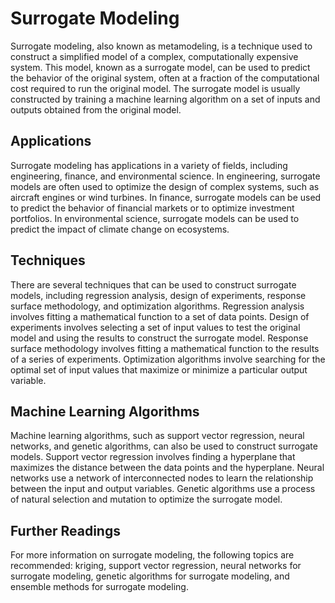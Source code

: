 # Surrogate Modeling

Surrogate modeling, also known as metamodeling, is a technique used to construct a simplified model of a complex, computationally expensive system. This model, known as a surrogate model, can be used to predict the behavior of the original system, often at a fraction of the computational cost required to run the original model. The surrogate model is usually constructed by training a machine learning algorithm on a set of inputs and outputs obtained from the original model.

## Applications

Surrogate modeling has applications in a variety of fields, including engineering, finance, and environmental science. In engineering, surrogate models are often used to optimize the design of complex systems, such as aircraft engines or wind turbines. In finance, surrogate models can be used to predict the behavior of financial markets or to optimize investment portfolios. In environmental science, surrogate models can be used to predict the impact of climate change on ecosystems.

## Techniques

There are several techniques that can be used to construct surrogate models, including regression analysis, design of experiments, response surface methodology, and optimization algorithms. Regression analysis involves fitting a mathematical function to a set of data points. Design of experiments involves selecting a set of input values to test the original model and using the results to construct the surrogate model. Response surface methodology involves fitting a mathematical function to the results of a series of experiments. Optimization algorithms involve searching for the optimal set of input values that maximize or minimize a particular output variable.

## Machine Learning Algorithms

Machine learning algorithms, such as support vector regression, neural networks, and genetic algorithms, can also be used to construct surrogate models. Support vector regression involves finding a hyperplane that maximizes the distance between the data points and the hyperplane. Neural networks use a network of interconnected nodes to learn the relationship between the input and output variables. Genetic algorithms use a process of natural selection and mutation to optimize the surrogate model.

## Further Readings

For more information on surrogate modeling, the following topics are recommended: kriging, support vector regression, neural networks for surrogate modeling, genetic algorithms for surrogate modeling, and ensemble methods for surrogate modeling.
